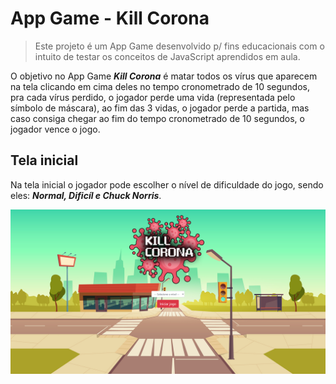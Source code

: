 # App Game - Kill Corona
>Este projeto é um App Game desenvolvido p/ fins educacionais com o intuito de testar os conceitos de JavaScript aprendidos em aula.

O objetivo no App Game ***Kill Corona*** é matar todos os vírus que aparecem na tela clicando em cima deles no tempo cronometrado de 10 segundos, pra cada vírus perdido, o jogador perde uma vida (representada pelo símbolo de máscara), ao fim das 3 vidas, o jogador perde a partida, mas caso consiga chegar ao fim do tempo cronometrado de 10 segundos, o jogador vence o jogo.

## Tela inicial

Na tela inicial o jogador pode escolher o nível de dificuldade do jogo, sendo eles: ***Normal, Dificíl e Chuck Norris***.

![Screenshoot Tela Inicial](screenshoots_projeto/screenshoot_home.png)

